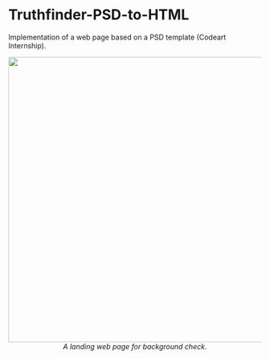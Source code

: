 # Truthfinder-PSD-to-HTML
Implementation of a web page based on a PSD template (Codeart Internship).

<p><div align="center"><img width="567" src="https://user-images.githubusercontent.com/18449614/173604828-72d93e3e-a9ce-41bc-88f3-6925af31a67c.png"> </div><div align="center"><i> A landing web page for background check.</i></div></p>
